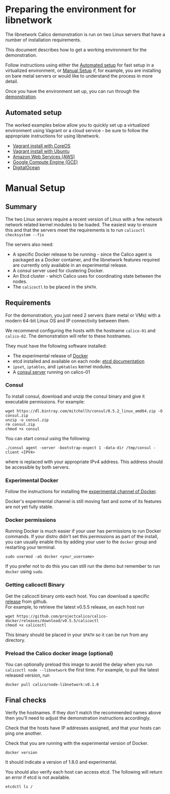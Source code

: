 # Preparing the environment for libnetwork

The libnetwork Calico demonstration is run on two Linux servers that have a
number of installation requirements.

This document describes how to get a working environment for the demonstration.

Follow instructions using either the [Automated setup](#automated-setup) for
fast setup in a virtualized environment, or [Manual Setup](#manual-setup) if,
for example, you are installing on bare metal servers or would like to
understand the process in more detail.

Once you have the environment set up, you can run through the 
[demonstration](Demonstration.md).

## Automated setup

The worked examples below allow you to quickly set up a virtualized environment
using Vagrant or a cloud service - be sure to follow the appropriate instructions
for using libnetwork.

- [Vagrant install with CoreOS](../VagrantCoreOS.md)
- [Vagrant install with Ubuntu](../VagrantUbuntu.md)
- [Amazon Web Services (AWS)](../AWS.md)
- [Google Compute Engine (GCE)](../GCE.md)
- [DigitalOcean](../DigitalOcean.md)

# Manual Setup

## Summary

The two Linux servers require a recent version of Linux with a few network 
network related kernel modules to be loaded. The easiest way to ensure this and
that the servers meet the requirements is to run `calicoctl checksystem --fix`

The servers also need:
- A specific Docker release to be running - since the Calico agent is packaged
as a Docker container, and the libnetwork features required are currently
only available in an experimental release.
- A consul server used for clustering Docker.
- An Etcd cluster - which Calico uses for coordinating state between the nodes.
- The `calicoctl` to be placed in the `$PATH`.

## Requirements

For the demonstration, you just need 2 servers (bare metal or VMs) with a 
modern 64-bit Linux OS and IP connectivity between them.

We recommend configuring the hosts with the hostname `calico-01` and 
`calico-02`.  The demonstration will refer to these hostnames.

They must have the following software installed:
- The experimental release of [Docker](#experimental-docker)
- etcd installed and available on each node: [etcd documentation][etcd]
- `ipset`, `iptables`, and `ip6tables` kernel modules.
- A [consul server](#consul) running on calico-01

### Consul

To install consul, download and unzip the consul binary and give it executable
permissions.  For example:

    wget https://dl.bintray.com/mitchellh/consul/0.5.2_linux_amd64.zip -O consul.zip
    unzip -o consul.zip
    rm consul.zip
    chmod +x consul

You can start consul using the following:

    ./consul agent -server -bootstrap-expect 1 -data-dir /tmp/consul -client <IPV4>
    
where <IPV4> is replaced with your appropriate IPv4 address.  This address 
should be accessible by both servers.

### Experimental Docker

Follow the instructions for installing the 
[experimental channel of Docker][experimental-docker-git].
 
Docker's experimental channel is still moving fast and some of its 
features are not yet fully stable.

### Docker permissions

Running Docker is much easier if your user has permissions to run Docker 
commands. If your distro didn't set this permissions as part of the install, 
you can usually enable this by adding your user to the `docker` group and 
restarting your terminal.

    sudo usermod -aG docker <your_username>

If you prefer not to do this you can still run the demo but remember to run 
`docker` using `sudo`.

### Getting calicoctl Binary

Get the calicoctl binary onto each host.  You can download a specific 
[release][calico-releases] from github.  
For example, to retrieve the latest v0.5.5 release, on each host run

	wget https://github.com/projectcalico/calico-docker/releases/download/v0.5.5/calicoctl
	chmod +x calicoctl
	
This binary should be placed in your `$PATH` so it can be run from any
directory.

### Preload the Calico docker image (optional)

You can optionally preload this image to avoid the delay when you run 
`calicoctl node --libnetwork` the first time.  For example, to pull the latest 
released version, run

    docker pull calico/node-libnetwork:v0.1.0

## Final checks

Verify the hostnames.  If they don't match the recommended names above then
you'll need to adjust the demonstration instructions accordingly.

Check that the hosts have IP addresses assigned, and that your hosts can ping
one another.

Check that you are running with the experimental version of Docker.

    docker version
   
It should indicate a version of 1.8.0 and experimental.

You should also verify each host can access etcd.  The following will return 
an error if etcd is not available.

    etcdctl ls /
    
[etcd]: https://coreos.com/etcd/docs/latest/
[calico-releases]: https://github.com/projectcalico/calico-docker/releases/
[experimental-docker-git]: https://github.com/docker/docker/tree/master/experimental
